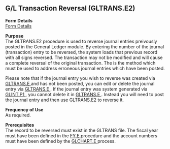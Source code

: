 ##  G/L Transaction Reversal (GLTRANS.E2)

<PageHeader />

**Form Details**  
[ Form Details ](GLTRANS-E2-1/README.md)   

**Purpose**  
The GLTRANS.E2 procedure is used to reverse journal entries preivously posted
in the General Ledger module. By entering the number of the journal
(transaction) entry to be reversed, the system loads that previous record with
all signs reversed. The transaction may not be modified and will cause a
complete reversal of the original transaction. The is the method which must be
used to address erroneous journal entries which have been posted.  
  
Please note that if the journal entry you wish to reverse was created via [ GLTRANS.E ](../GLTRANS-E/README.md) and has not been posted, you can edit or delete the journal entry via [ GLTRANS.E ](../GLTRANS-E/README.md) . If the journal entry was system generated via [ GLINT.P1 ](../../GL-PROCESS/GLINT-P1/README.md) , you cannot delete it in [ GLTRANS.E ](../GLTRANS-E/README.md) . Instead you will need to post the journal entry and then use GLTRANS.E2 to reverse it. 

**Frequency of Use**  
As required.

**Prerequisites**  
The record to be reversed must exist in the GLTRANS file. The fiscal year must have been defined in the [ FY.E ](../FY-E/README.md) procedure and the account numbers must have been defined by the [ GLCHART.E ](../GLCHART-E/README.md) process. 

<badge text= "Version 8.10.57" vertical="middle" />

<PageFooter />